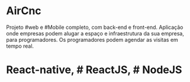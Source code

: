 # AirCnc
Projeto #web e #Mobile completo, com back-end e front-end.
Aplicação onde empresas podem alugar a espaço e infraestrutura da sua empresa,
para programadores.
Os programadores podem agendar as visitas em tempo real.
# React-native, # ReactJS, # NodeJS
